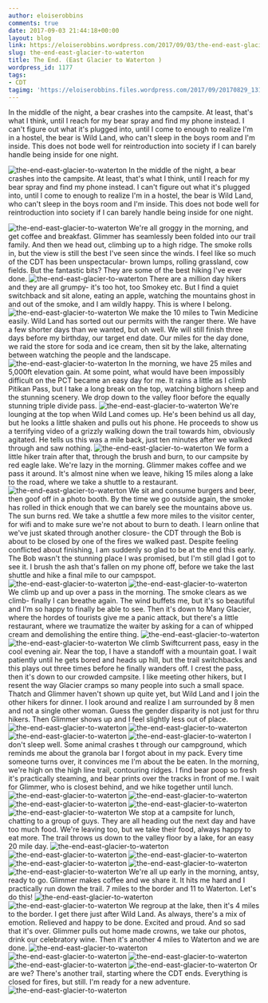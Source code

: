 ```yaml
---
author: eloiserobbins
comments: true
date: 2017-09-03 21:44:18+00:00
layout: blog
link: https://eloiserobbins.wordpress.com/2017/09/03/the-end-east-glacier-to-waterton/
slug: the-end-east-glacier-to-waterton
title: The End. (East Glacier to Waterton )
wordpress_id: 1177
tags:
- CDT
tagimg: 'https://eloiserobbins.files.wordpress.com/2017/09/20170829_131853.jpg'
---
```


In the middle of the night, a bear crashes into the campsite. At least, that's what I think, until I reach for my bear spray and find my phone instead. I can't figure out what it's plugged into, until I come to enough to realize I'm in a hostel, the bear is Wild Land, who can't sleep in the boys room and I'm inside. This does not bode well for reintroduction into society if I can barely handle being inside for one night. 


![the-end-east-glacier-to-waterton](https://eloiserobbins.files.wordpress.com/2017/09/20170829_131853.jpg)
In the middle of the night, a bear crashes into the campsite. At least, that's what I think, until I reach for my bear spray and find my phone instead. I can't figure out what it's plugged into, until I come to enough to realize I'm in a hostel, the bear is Wild Land, who can't sleep in the boys room and I'm inside. This does not bode well for reintroduction into society if I can barely handle being inside for one night. 

![the-end-east-glacier-to-waterton](https://eloiserobbins.files.wordpress.com/2017/09/20170829_175921.jpg)
We're all groggy in the morning, and get coffee and breakfast. Glimmer has seamlessly been folded into our trail family. And then we head out, climbing up to a high ridge. The smoke rolls in, but the view is still the best I've seen since the winds. I feel like so much of the CDT has been unspectacular- brown lumps, rolling grassland, cow fields. But the fantastic bits? They are some of the best hiking I've ever done.
![the-end-east-glacier-to-waterton](https://eloiserobbins.files.wordpress.com/2017/09/20170830_102010.jpg)
There are a million day hikers and they are all grumpy- it's too hot, too Smokey etc. But I find a quiet switchback and sit alone, eating an apple, watching the mountains ghost in and out of the smoke, and I am wildly happy. This is where I belong.
![the-end-east-glacier-to-waterton](https://eloiserobbins.files.wordpress.com/2017/09/20170830_102323.jpg)
We make the 10 miles to Twin Medicine easily. Wild Land has sorted out our permits with the ranger there. We have a few shorter days than we wanted, but oh well. We will still finish three days before my birthday, our target end date. Our miles for the day done, we raid the store for soda and ice cream, then sit by the lake, alternating between watching the people and the landscape.
![the-end-east-glacier-to-waterton](https://eloiserobbins.files.wordpress.com/2017/09/20170830_150025.jpg)
In the morning, we have 25 miles and 5,000ft elevation gain. At some point, what would have been impossibly difficult on the PCT became an easy day for me. It rains a little as I climb Pitikan Pass, but I take a long break on the top, watching bighorn sheep and the stunning scenery. We drop down to the valley floor before the equally stunning triple divide pass.
![the-end-east-glacier-to-waterton](https://eloiserobbins.files.wordpress.com/2017/09/20170830_153130.jpg)
We're lounging at the top when Wild Land comes up. He's been behind us all day, but he looks a little shaken and pulls out his phone. He proceeds to show us a terrifying video of a grizzly walking down the trail towards him, obviously agitated. He tells us this was a mile back, just ten minutes after we walked through and saw nothing.
![the-end-east-glacier-to-waterton](https://eloiserobbins.files.wordpress.com/2017/09/20170830_153203.jpg)
We form a little hiker train after that, through the brush and burn, to our campsite by red eagle lake. We're lazy in the morning. Glimmer makes coffee and we pass it around. It's almost nine when we leave, hiking 15 miles along a lake to the road, where we take a shuttle to a restaurant.
![the-end-east-glacier-to-waterton](https://eloiserobbins.files.wordpress.com/2017/09/20170830_190602.jpg)
We sit and consume burgers and beer, then goof off in a photo booth. By the time we go outside again, the smoke has rolled in thick enough that we can barely see the mountains above us. The sun burns red. We take a shuttle a few more miles to the visitor center, for wifi and to make sure we're not about to burn to death. I learn online that we've just skated through another closure- the CDT through the Bob is about to be closed by one of the fires we walked past. Despite feeling conflicted about finishing, I am suddenly so glad to be at the end this early. The Bob wasn't the stunning place I was promised, but I'm still glad I got to see it. I brush the ash that's fallen on my phone off, before we take the last shuttle and hike a final mile to our campspot.
![the-end-east-glacier-to-waterton](https://eloiserobbins.files.wordpress.com/2017/09/20170831_112329.jpg)
![the-end-east-glacier-to-waterton](https://eloiserobbins.files.wordpress.com/2017/09/20170831_154802.jpg)
We climb up and up over a pass in the morning. The smoke clears as we climb- finally I can breathe again. The wind buffets me, but it's so beautiful and I'm so happy to finally be able to see. Then it's down to Many Glacier, where the hordes of tourists give me a panic attack, but there's a little restaurant, where we traumatize the waiter by asking for a can of whipped cream and demolishing the entire thing.
![the-end-east-glacier-to-waterton](https://eloiserobbins.files.wordpress.com/2017/09/20170831_162205.jpg)
![the-end-east-glacier-to-waterton](https://eloiserobbins.files.wordpress.com/2017/09/20170901_0852390.jpg)
We climb Swiftcurrent pass, easy in the cool evening air. Near the top, I have a standoff with a mountain goat. I wait patiently until he gets bored and heads up hill, but the trail switchbacks and this plays out three times before he finally wanders off. I crest the pass, then it's down to our crowded campsite. I like meeting other hikers, but I resent the way Glacier cramps so many people into such a small space. Thatch and Glimmer haven't shown up quite yet, but Wild Land and I join the other hikers for dinner. I look around and realize I am surrounded by 8 men and not a single other woman. Guess the gender disparity is not just for thru hikers. Then Glimmer shows up and I feel slightly less out of place.
![the-end-east-glacier-to-waterton](https://eloiserobbins.files.wordpress.com/2017/09/20170901_091429.jpg)
![the-end-east-glacier-to-waterton](https://eloiserobbins.files.wordpress.com/2017/09/20170901_092435.jpg)
![the-end-east-glacier-to-waterton](https://eloiserobbins.files.wordpress.com/2017/09/20170901_102720.jpg)
![the-end-east-glacier-to-waterton](https://eloiserobbins.files.wordpress.com/2017/09/20170901_123028.jpg)
I don't sleep well. Some animal crashes t through our campground, which reminds me about the granola bar I forgot about in my pack. Every time someone turns over, it convinces me I'm about the be eaten. In the morning, we're high on the high line trail, contouring ridges. I find bear poop so fresh it's practically steaming, and bear prints over the tracks in front of me. I wait for Glimmer, who is closest behind, and we hike together until lunch.
![the-end-east-glacier-to-waterton](https://eloiserobbins.files.wordpress.com/2017/09/20170901_175454.jpg)
![the-end-east-glacier-to-waterton](https://eloiserobbins.files.wordpress.com/2017/09/20170901_175513.jpg)
![the-end-east-glacier-to-waterton](https://eloiserobbins.files.wordpress.com/2017/09/20170901_180530.jpg)
![the-end-east-glacier-to-waterton](https://eloiserobbins.files.wordpress.com/2017/09/20170901_180713.jpg)
![the-end-east-glacier-to-waterton](https://eloiserobbins.files.wordpress.com/2017/09/20170901_184114.jpg)
We stop at a campsite for lunch, chatting to a group of guys. They are all heading out the next day and have too much food. We're leaving too, but we take their food, always happy to eat more. The trail throws us down to the valley floor by a lake, for an easy 20 mile day. 
![the-end-east-glacier-to-waterton](https://eloiserobbins.files.wordpress.com/2017/09/20170902_074848.jpg)
![the-end-east-glacier-to-waterton](https://eloiserobbins.files.wordpress.com/2017/09/20170902_083809.jpg)
![the-end-east-glacier-to-waterton](https://eloiserobbins.files.wordpress.com/2017/09/20170902_105248.jpg)
![the-end-east-glacier-to-waterton](https://eloiserobbins.files.wordpress.com/2017/09/20170902_135058.jpg)
![the-end-east-glacier-to-waterton](https://eloiserobbins.files.wordpress.com/2017/09/20170902_142640.jpg)
![the-end-east-glacier-to-waterton](https://eloiserobbins.files.wordpress.com/2017/09/20170902_144953.jpg)
We're all up early in the morning, antsy, ready to go. Glimmer makes coffee and we share it. It hits me hard and I practically run down the trail. 7 miles to the border and 11 to Waterton. Let's do this!
![the-end-east-glacier-to-waterton](https://eloiserobbins.files.wordpress.com/2017/09/20170903_081944.jpg)
![the-end-east-glacier-to-waterton](https://eloiserobbins.files.wordpress.com/2017/09/20170903_094945.jpg)
We regroup at the lake, then it's 4 miles to the border. I get there just after Wild Land. As always, there's a mix of emotion. Relieved and happy to be done. Excited and proud. And so sad that it's over. Glimmer pulls out home made crowns, we take our photos, drink our celebratory wine. Then it's another 4 miles to Waterton and we are done.
![the-end-east-glacier-to-waterton](https://eloiserobbins.files.wordpress.com/2017/09/20170903_101714.jpg)
![the-end-east-glacier-to-waterton](https://eloiserobbins.files.wordpress.com/2017/09/20170903_102520.jpg)
![the-end-east-glacier-to-waterton](https://eloiserobbins.files.wordpress.com/2017/09/20170903_102849.jpg)
![the-end-east-glacier-to-waterton](https://eloiserobbins.files.wordpress.com/2017/09/20170903_102902.jpg)
![the-end-east-glacier-to-waterton](https://eloiserobbins.files.wordpress.com/2017/09/20170903_102455.jpg)
Or are we? There's another trail, starting where the CDT ends. Everything is closed for fires, but still. I'm ready for a new adventure.
![the-end-east-glacier-to-waterton](https://eloiserobbins.files.wordpress.com/2017/09/20170903_095257.jpg)
